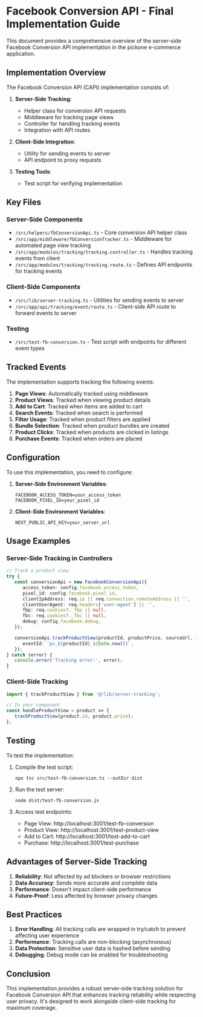 # Facebook Conversion API - Final Implementation Guide

This document provides a comprehensive overview of the server-side Facebook Conversion API implementation in the pickone e-commerce application.

## Implementation Overview

The Facebook Conversion API (CAPI) implementation consists of:

1. **Server-Side Tracking**:

   -  Helper class for conversion API requests
   -  Middleware for tracking page views
   -  Controller for handling tracking events
   -  Integration with API routes

2. **Client-Side Integration**:

   -  Utility for sending events to server
   -  API endpoint to proxy requests

3. **Testing Tools**:
   -  Test script for verifying implementation

## Key Files

### Server-Side Components

-  `/src/helpers/fbConversionApi.ts` - Core conversion API helper class
-  `/src/app/middleware/fbConversionTracker.ts` - Middleware for automated page view tracking
-  `/src/app/modules/tracking/tracking.controller.ts` - Handles tracking events from client
-  `/src/app/modules/tracking/tracking.route.ts` - Defines API endpoints for tracking events

### Client-Side Components

-  `/src/lib/server-tracking.ts` - Utilities for sending events to server
-  `/src/app/api/tracking/event/route.ts` - Client-side API route to forward events to server

### Testing

-  `/src/test-fb-conversion.ts` - Test script with endpoints for different event types

## Tracked Events

The implementation supports tracking the following events:

1. **Page Views**: Automatically tracked using middleware
2. **Product Views**: Tracked when viewing product details
3. **Add to Cart**: Tracked when items are added to cart
4. **Search Events**: Tracked when search is performed
5. **Filter Usage**: Tracked when product filters are applied
6. **Bundle Selection**: Tracked when product bundles are created
7. **Product Clicks**: Tracked when products are clicked in listings
8. **Purchase Events**: Tracked when orders are placed

## Configuration

To use this implementation, you need to configure:

1. **Server-Side Environment Variables**:

   ```
   FACEBOOK_ACCESS_TOKEN=your_access_token
   FACEBOOK_PIXEL_ID=your_pixel_id
   ```

2. **Client-Side Environment Variables**:
   ```
   NEXT_PUBLIC_API_KEY=your_server_url
   ```

## Usage Examples

### Server-Side Tracking in Controllers

```typescript
// Track a product view
try {
   const conversionApi = new FacebookConversionApi({
      access_token: config.facebook.access_token,
      pixel_id: config.facebook.pixel_id,
      clientIpAddress: req.ip || req.connection.remoteAddress || '',
      clientUserAgent: req.headers['user-agent'] || '',
      fbp: req.cookies?._fbp || null,
      fbc: req.cookies?._fbc || null,
      debug: config.facebook.debug,
   });

   conversionApi.trackProductView(productId, productPrice, sourceUrl, {
      eventId: `pv_${productId}_${Date.now()}`,
   });
} catch (error) {
   console.error('Tracking error:', error);
}
```

### Client-Side Tracking

```typescript
import { trackProductView } from '@/lib/server-tracking';

// In your component
const handleProductView = product => {
   trackProductView(product.id, product.price);
};
```

## Testing

To test the implementation:

1. Compile the test script:

   ```
   npx tsc src/test-fb-conversion.ts --outDir dist
   ```

2. Run the test server:

   ```
   node dist/test-fb-conversion.js
   ```

3. Access test endpoints:
   -  Page View: http://localhost:3001/test-fb-conversion
   -  Product View: http://localhost:3001/test-product-view
   -  Add to Cart: http://localhost:3001/test-add-to-cart
   -  Purchase: http://localhost:3001/test-purchase

## Advantages of Server-Side Tracking

1. **Reliability**: Not affected by ad blockers or browser restrictions
2. **Data Accuracy**: Sends more accurate and complete data
3. **Performance**: Doesn't impact client-side performance
4. **Future-Proof**: Less affected by browser privacy changes

## Best Practices

1. **Error Handling**: All tracking calls are wrapped in try/catch to prevent affecting user experience
2. **Performance**: Tracking calls are non-blocking (asynchronous)
3. **Data Protection**: Sensitive user data is hashed before sending
4. **Debugging**: Debug mode can be enabled for troubleshooting

## Conclusion

This implementation provides a robust server-side tracking solution for Facebook Conversion API that enhances tracking reliability while respecting user privacy. It's designed to work alongside client-side tracking for maximum coverage.
